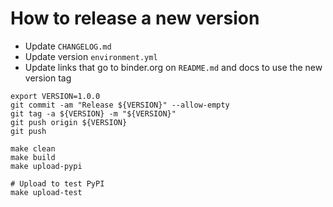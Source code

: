 # How to release a new version

- Update `CHANGELOG.md`
- Update version `environment.yml`
- Update links that go to binder.org on `README.md` and docs to use the new version tag

```
export VERSION=1.0.0
git commit -am "Release ${VERSION}" --allow-empty
git tag -a ${VERSION} -m "${VERSION}"
git push origin ${VERSION}
git push
```

```
make clean
make build
make upload-pypi

# Upload to test PyPI
make upload-test
```
